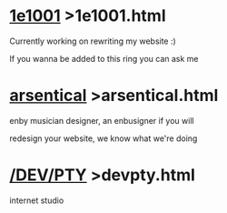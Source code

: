 # [1e1001](https://1e1001.github.io/) >1e1001.html
Currently working on rewriting my website :)

If you wanna be added to this ring you can ask me
# [arsentical](https://arsentical.github.io/) >arsentical.html
enby musician designer, an enbusigner if you will

redesign your website, we know what we're doing
# [/DEV/PTY](https://devpty.github.io/) >devpty.html
internet studio
